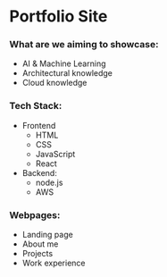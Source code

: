 # Portfolio Site
### What are we aiming to showcase:
- AI & Machine Learning
- Architectural knowledge
- Cloud knowledge

### Tech Stack:
- Frontend
  - HTML
   - CSS
   - JavaScript
   - React
 - Backend:
   - node.js
   - AWS

### Webpages:
 - Landing page
 - About me
 - Projects
 - Work experience
